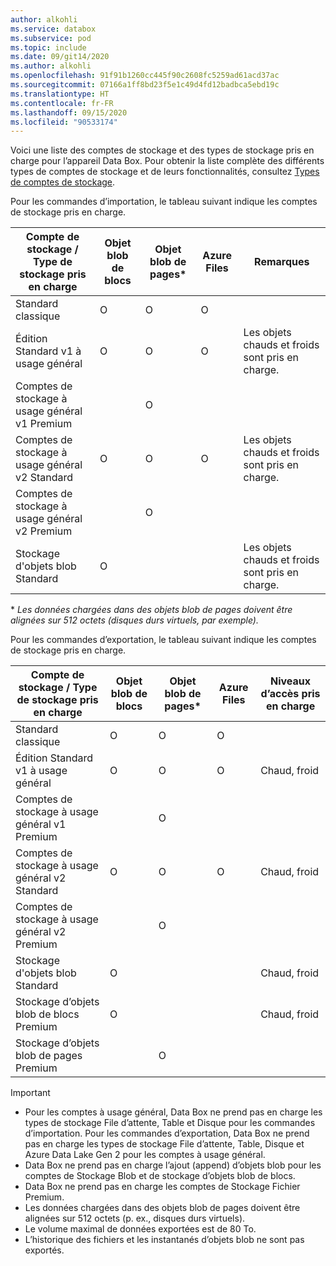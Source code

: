 ```yaml
---
author: alkohli
ms.service: databox
ms.subservice: pod
ms.topic: include
ms.date: 09/git14/2020
ms.author: alkohli
ms.openlocfilehash: 91f91b1260cc445f90c2608fc5259ad61acd37ac
ms.sourcegitcommit: 07166a1ff8bd23f5e1c49d4fd12badbca5ebd19c
ms.translationtype: HT
ms.contentlocale: fr-FR
ms.lasthandoff: 09/15/2020
ms.locfileid: "90533174"
---
```

Voici une liste des comptes de stockage et des types de stockage pris en charge pour l’appareil Data Box. Pour obtenir la liste complète des différents types de comptes de stockage et de leurs fonctionnalités, consultez [Types de comptes de stockage](/azure/storage/common/storage-account-overview#types-of-storage-accounts).

Pour les commandes d’importation, le tableau suivant indique les comptes de stockage pris en charge.

| **Compte de stockage / Type de stockage pris en charge** | **Objet blob de blocs** |**Objet blob de pages*** |**Azure Files** |**Remarques**|
| --- | --- | -- | -- | -- |
| Standard classique | O | O | O |
| Édition Standard v1 à usage général  | O | O | O | Les objets chauds et froids sont pris en charge.|
| Comptes de stockage à usage général v1 Premium  |  | O| | |
| Comptes de stockage à usage général v2 Standard  | O | O | O | Les objets chauds et froids sont pris en charge.|
| Comptes de stockage à usage général v2 Premium  |  |O | | |
| Stockage d'objets blob Standard |O | | |Les objets chauds et froids sont pris en charge. |

\* *Les données chargées dans des objets blob de pages doivent être alignées sur 512 octets (disques durs virtuels, par exemple).*

Pour les commandes d’exportation, le tableau suivant indique les comptes de stockage pris en charge.

| **Compte de stockage / Type de stockage pris en charge** | **Objet blob de blocs** |**Objet blob de pages*** |**Azure Files** |**Niveaux d’accès pris en charge**|
| --- | --- | -- | -- | -- |
| Standard classique | O | O | O | |
| Édition Standard v1 à usage général  | O | O | O | Chaud, froid|
| Comptes de stockage à usage général v1 Premium  |  | O| | |
| Comptes de stockage à usage général v2 Standard  | O | O | O | Chaud, froid|
| Comptes de stockage à usage général v2 Premium  |  |O | | |
| Stockage d'objets blob Standard |O | | |Chaud, froid |
| Stockage d’objets blob de blocs Premium |O | | |Chaud, froid |
| Stockage d’objets blob de pages Premium | |O | | |

> [!IMPORTANT]
> - Pour les comptes à usage général, Data Box ne prend pas en charge les types de stockage File d’attente, Table et Disque pour les commandes d’importation. Pour les commandes d’exportation, Data Box ne prend pas en charge les types de stockage File d’attente, Table, Disque et Azure Data Lake Gen 2 pour les comptes à usage général.
> - Data Box ne prend pas en charge l’ajout (append) d’objets blob pour les comptes de Stockage Blob et de stockage d’objets blob de blocs.
> - Data Box ne prend pas en charge les comptes de Stockage Fichier Premium.
> - Les données chargées dans des objets blob de pages doivent être alignées sur 512 octets (p. ex., disques durs virtuels).
> - Le volume maximal de données exportées est de 80 To.
> - L’historique des fichiers et les instantanés d’objets blob ne sont pas exportés.



